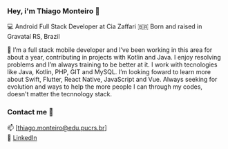 ### Hey, i'm Thiago Monteiro 👋

💻 Android Full Stack Developer at Cia Zaffari
🇧🇷 	Born and raised in Gravataí RS, Brazil

🚀    I’m a full stack mobile developer and I’ve been working in this area for about a year, contributing in projects with Kotlin and Java. I enjoy resolving problems and I’m always training to be better at it. I work with tecnologies like Java, Kotlin,  PHP, GIT and MySQL.
I’m looking foward to learn more about Swift, Flutter, React Native, JavaScript and Vue.
Always seeking for evolution and ways to help the more people I can through my codes, doesn't matter the tecnnology stack.

### Contact me 👔

📫 [thiago.monteiro@edu.pucrs.br] <br>
💼 [LinkedIn](https://www.linkedin.com/in/thiago-nunes-monteiro-2983b0152/) <br>
